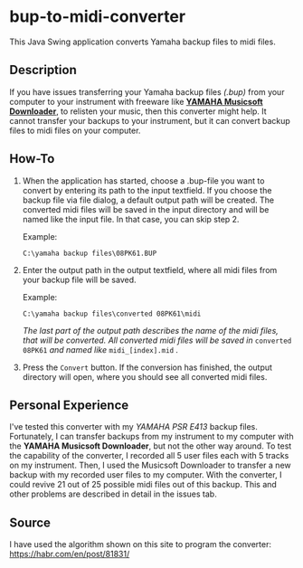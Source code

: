 # bup-to-midi-converter
This Java Swing application converts Yamaha backup files to midi files.
## Description
If you have issues transferring your Yamaha backup files _(.bup)_ from your computer to your instrument with freeware like [__YAMAHA Musicsoft Downloader__](https://europe.yamaha.com/en/support/updates/msd_win_kbd.html),
to relisten your music, then this converter might help. It cannot transfer your backups to your instrument, but it can convert backup files
to midi files on your computer.
## How-To
1. When the application has started, choose a .bup-file you want to convert by entering its path to the input textfield. If you choose the
   backup file via file dialog, a default output path will be created. The converted midi files will be saved in the input directory and will
   be named like the input file. In that case, you can skip step 2.

   Example:
   ```
   C:\yamaha backup files\08PK61.BUP
   ```
2. Enter the output path in the output textfield, where all midi files from your backup file will be saved.

   Example:
   ```
   C:\yamaha backup files\converted 08PK61\midi
   ```
   _The last part of the output path describes the name of the midi files, that will be converted. All converted midi files will be saved
   in_ `converted 08PK61` _and named like_ `midi_[index].mid` _._
3. Press the `Convert` button. If the conversion has finished, the output directory will open, where you should see all converted midi files.
## Personal Experience
I've tested this converter with my _YAMAHA PSR E413_ backup files. Fortunately, I can transfer backups from my instrument to my computer
with the __YAMAHA Musicsoft Downloader__, but not the other way around. To test the capability of the converter, I recorded all 5 user files
each with 5 tracks on my instrument. Then, I used the Musicsoft Downloader to transfer a new backup with my recorded user files to my
computer. With the converter, I could revive 21 out of 25 possible midi files out of this backup. This and other problems are described
in detail in the issues tab.
## Source
I have used the algorithm shown on this site to program the converter:
<https://habr.com/en/post/81831/>
